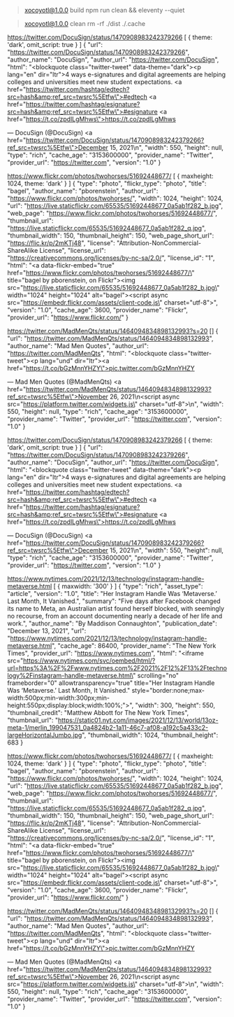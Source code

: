 
> xocoyotl@1.0.0 build
> npm run clean && eleventy --quiet


> xocoyotl@1.0.0 clean
> rm -rf ./dist ./.cache



https://twitter.com/DocuSign/status/1470908983242379266 [ { theme: 'dark', omit_script: true } ]
{
  "url": "https://twitter.com/DocuSign/status/1470908983242379266",
  "author_name": "DocuSign",
  "author_url": "https://twitter.com/DocuSign",
  "html": "<blockquote class=\"twitter-tweet\" data-theme=\"dark\"><p lang=\"en\" dir=\"ltr\">4 ways e-signatures and digital agreements are helping colleges and universities meet new student expectations. <a href=\"https://twitter.com/hashtag/edtech?src=hash&amp;ref_src=twsrc%5Etfw\">#edtech</a> <a href=\"https://twitter.com/hashtag/esignature?src=hash&amp;ref_src=twsrc%5Etfw\">#esignature</a> <a href=\"https://t.co/zpdlLgMhws\">https://t.co/zpdlLgMhws</a></p>&mdash; DocuSign (@DocuSign) <a href=\"https://twitter.com/DocuSign/status/1470908983242379266?ref_src=twsrc%5Etfw\">December 15, 2021</a></blockquote>\n",
  "width": 550,
  "height": null,
  "type": "rich",
  "cache_age": "3153600000",
  "provider_name": "Twitter",
  "provider_url": "https://twitter.com",
  "version": "1.0"
}

https://www.flickr.com/photos/twohorses/51692448677/ [ { maxheight: 1024, theme: 'dark' } ]
{
  "type": "photo",
  "flickr_type": "photo",
  "title": "bagel",
  "author_name": "pborenstein",
  "author_url": "https://www.flickr.com/photos/twohorses/",
  "width": 1024,
  "height": 1024,
  "url": "https://live.staticflickr.com/65535/51692448677_0a5ab1f282_b.jpg",
  "web_page": "https://www.flickr.com/photos/twohorses/51692448677/",
  "thumbnail_url": "https://live.staticflickr.com/65535/51692448677_0a5ab1f282_q.jpg",
  "thumbnail_width": 150,
  "thumbnail_height": 150,
  "web_page_short_url": "https://flic.kr/p/2mKTj48",
  "license": "Attribution-NonCommercial-ShareAlike License",
  "license_url": "https://creativecommons.org/licenses/by-nc-sa/2.0/",
  "license_id": "1",
  "html": "<a data-flickr-embed=\"true\" href=\"https://www.flickr.com/photos/twohorses/51692448677/\" title=\"bagel by pborenstein, on Flickr\"><img src=\"https://live.staticflickr.com/65535/51692448677_0a5ab1f282_b.jpg\" width=\"1024\" height=\"1024\" alt=\"bagel\"></a><script async src=\"https://embedr.flickr.com/assets/client-code.js\" charset=\"utf-8\"></script>",
  "version": "1.0",
  "cache_age": 3600,
  "provider_name": "Flickr",
  "provider_url": "https://www.flickr.com/"
}

https://twitter.com/MadMenQts/status/1464094834898132993?s=20 []
{
  "url": "https://twitter.com/MadMenQts/status/1464094834898132993",
  "author_name": "Mad Men Quotes",
  "author_url": "https://twitter.com/MadMenQts",
  "html": "<blockquote class=\"twitter-tweet\"><p lang=\"und\" dir=\"ltr\"><a href=\"https://t.co/bGzMnnYHZY\">pic.twitter.com/bGzMnnYHZY</a></p>&mdash; Mad Men Quotes (@MadMenQts) <a href=\"https://twitter.com/MadMenQts/status/1464094834898132993?ref_src=twsrc%5Etfw\">November 26, 2021</a></blockquote>\n<script async src=\"https://platform.twitter.com/widgets.js\" charset=\"utf-8\"></script>\n",
  "width": 550,
  "height": null,
  "type": "rich",
  "cache_age": "3153600000",
  "provider_name": "Twitter",
  "provider_url": "https://twitter.com",
  "version": "1.0"
}

https://twitter.com/DocuSign/status/1470908983242379266 [ { theme: 'dark', omit_script: true } ]
{
  "url": "https://twitter.com/DocuSign/status/1470908983242379266",
  "author_name": "DocuSign",
  "author_url": "https://twitter.com/DocuSign",
  "html": "<blockquote class=\"twitter-tweet\" data-theme=\"dark\"><p lang=\"en\" dir=\"ltr\">4 ways e-signatures and digital agreements are helping colleges and universities meet new student expectations. <a href=\"https://twitter.com/hashtag/edtech?src=hash&amp;ref_src=twsrc%5Etfw\">#edtech</a> <a href=\"https://twitter.com/hashtag/esignature?src=hash&amp;ref_src=twsrc%5Etfw\">#esignature</a> <a href=\"https://t.co/zpdlLgMhws\">https://t.co/zpdlLgMhws</a></p>&mdash; DocuSign (@DocuSign) <a href=\"https://twitter.com/DocuSign/status/1470908983242379266?ref_src=twsrc%5Etfw\">December 15, 2021</a></blockquote>\n",
  "width": 550,
  "height": null,
  "type": "rich",
  "cache_age": "3153600000",
  "provider_name": "Twitter",
  "provider_url": "https://twitter.com",
  "version": "1.0"
}

https://www.nytimes.com/2021/12/13/technology/instagram-handle-metaverse.html [ { maxwidth: '300' } ]
{
  "type": "rich",
  "asset_type": "article",
  "version": "1.0",
  "title": "Her Instagram Handle Was ‘Metaverse.’ Last Month, It Vanished.",
  "summary": "Five days after Facebook changed its name to Meta, an Australian artist found herself blocked, with seemingly no recourse, from an account documenting nearly a decade of her life and work.",
  "author_name": "By Maddison Connaughton",
  "publication_date": "December 13, 2021",
  "url": "https://www.nytimes.com/2021/12/13/technology/instagram-handle-metaverse.html",
  "cache_age": 86400,
  "provider_name": "The New York Times",
  "provider_url": "https://www.nytimes.com",
  "html": "<iframe src=\"https://www.nytimes.com/svc/oembed/html/?url=https%3A%2F%2Fwww.nytimes.com%2F2021%2F12%2F13%2Ftechnology%2Finstagram-handle-metaverse.html\" scrolling=\"no\" frameborder=\"0\" allowtransparency=\"true\" title=\"Her Instagram Handle Was ‘Metaverse.’ Last Month, It Vanished.\" style=\"border:none;max-width:500px;min-width:300px;min-height:550px;display:block;width:100%;\"></iframe>",
  "width": 300,
  "height": 550,
  "thumbnail_credit": "Matthew Abbott for The New York Times",
  "thumbnail_url": "https://static01.nyt.com/images/2021/12/13/world/13oz-meta-1/merlin_199047531_0a4824b2-1a11-46c7-af08-a192c5a433c2-largeHorizontalJumbo.jpg",
  "thumbnail_width": 1024,
  "thumbnail_height": 683
}

https://www.flickr.com/photos/twohorses/51692448677/ [ { maxheight: 1024, theme: 'dark' } ]
{
  "type": "photo",
  "flickr_type": "photo",
  "title": "bagel",
  "author_name": "pborenstein",
  "author_url": "https://www.flickr.com/photos/twohorses/",
  "width": 1024,
  "height": 1024,
  "url": "https://live.staticflickr.com/65535/51692448677_0a5ab1f282_b.jpg",
  "web_page": "https://www.flickr.com/photos/twohorses/51692448677/",
  "thumbnail_url": "https://live.staticflickr.com/65535/51692448677_0a5ab1f282_q.jpg",
  "thumbnail_width": 150,
  "thumbnail_height": 150,
  "web_page_short_url": "https://flic.kr/p/2mKTj48",
  "license": "Attribution-NonCommercial-ShareAlike License",
  "license_url": "https://creativecommons.org/licenses/by-nc-sa/2.0/",
  "license_id": "1",
  "html": "<a data-flickr-embed=\"true\" href=\"https://www.flickr.com/photos/twohorses/51692448677/\" title=\"bagel by pborenstein, on Flickr\"><img src=\"https://live.staticflickr.com/65535/51692448677_0a5ab1f282_b.jpg\" width=\"1024\" height=\"1024\" alt=\"bagel\"></a><script async src=\"https://embedr.flickr.com/assets/client-code.js\" charset=\"utf-8\"></script>",
  "version": "1.0",
  "cache_age": 3600,
  "provider_name": "Flickr",
  "provider_url": "https://www.flickr.com/"
}

https://twitter.com/MadMenQts/status/1464094834898132993?s=20 []
{
  "url": "https://twitter.com/MadMenQts/status/1464094834898132993",
  "author_name": "Mad Men Quotes",
  "author_url": "https://twitter.com/MadMenQts",
  "html": "<blockquote class=\"twitter-tweet\"><p lang=\"und\" dir=\"ltr\"><a href=\"https://t.co/bGzMnnYHZY\">pic.twitter.com/bGzMnnYHZY</a></p>&mdash; Mad Men Quotes (@MadMenQts) <a href=\"https://twitter.com/MadMenQts/status/1464094834898132993?ref_src=twsrc%5Etfw\">November 26, 2021</a></blockquote>\n<script async src=\"https://platform.twitter.com/widgets.js\" charset=\"utf-8\"></script>\n",
  "width": 550,
  "height": null,
  "type": "rich",
  "cache_age": "3153600000",
  "provider_name": "Twitter",
  "provider_url": "https://twitter.com",
  "version": "1.0"
}
